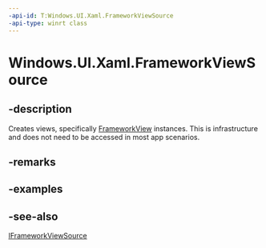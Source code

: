 ```yaml
---
-api-id: T:Windows.UI.Xaml.FrameworkViewSource
-api-type: winrt class
---
```


<!-- Class syntax.
public class FrameworkViewSource : Windows.ApplicationModel.Core.IFrameworkViewSource, Windows.UI.Xaml.IFrameworkViewSource
-->

# Windows.UI.Xaml.FrameworkViewSource

## -description
Creates views, specifically [FrameworkView](frameworkview.md) instances. This is infrastructure and does not need to be accessed in most app scenarios.



## -remarks

## -examples

## -see-also
[IFrameworkViewSource](../windows.applicationmodel.core/iframeworkviewsource.md)
